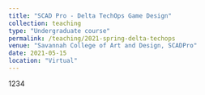 ```yaml
---
title: "SCAD Pro - Delta TechOps Game Design"
collection: teaching
type: "Undergraduate course"
permalink: /teaching/2021-spring-delta-techops
venue: "Savannah College of Art and Design, SCADPro"
date: 2021-05-15
location: "Virtual"
---
```


1234
